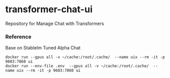 # transformer-chat-ui
Repository for Manage Chat with Transformers

### Reference
Base on Stablelm Tuned Alpha Chat

```
docker run --gpus all -v ~/cache:/root/.cache/  --name uix --rm -it -p 9603:7860 ui
docker run --env-file .env  --gpus all -v ~/cache:/root/.cache/  --name uix --rm -it -p 9603:7860 ui
```